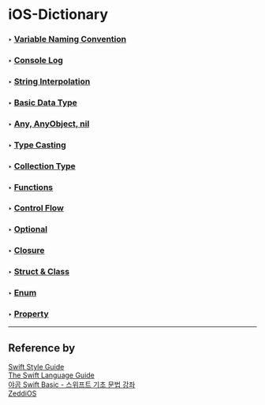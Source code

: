 # iOS-Dictionary
### ‣ [Variable Naming Convention](https://github.com/MojitoBar/iOS-Dictionary/blob/main/VariableNamingConvention.md)
### ‣ [Console Log](https://github.com/MojitoBar/iOS-Dictionary/blob/main/ConsoleLog.md)
### ‣ [String Interpolation](https://github.com/MojitoBar/iOS-Dictionary/blob/main/StringInterpolation.md)
### ‣ [Basic Data Type](https://github.com/MojitoBar/iOS-Dictionary/blob/main/BasicDataType.md)
### ‣ [Any, AnyObject, nil](https://github.com/MojitoBar/iOS-Dictionary/blob/main/AnyAnyObjectNil.md)
### ‣ [Type Casting](https://github.com/MojitoBar/iOS-Dictionary/blob/main/TypeCasting.md)
### ‣ [Collection Type](https://github.com/MojitoBar/iOS-Dictionary/blob/main/CollectionType.md)
### ‣ [Functions](https://github.com/MojitoBar/iOS-Dictionary/blob/main/Functions.md)
### ‣ [Control Flow](https://github.com/MojitoBar/iOS-Dictionary/blob/main/ControlFlow.md)
### ‣ [Optional](https://github.com/MojitoBar/iOS-Dictionary/blob/main/Optional.md)
### ‣ [Closure](https://github.com/MojitoBar/iOS-Dictionary/blob/main/Closure.md)
### ‣ [Struct & Class](https://github.com/MojitoBar/iOS-Dictionary/blob/main/StructAndClass.md)
### ‣ [Enum](https://github.com/MojitoBar/iOS-Dictionary/blob/main/Enum.md)
### ‣ [Property](https://github.com/MojitoBar/iOS-Dictionary/blob/main/Property.md)
---
## Reference by<br>
[Swift Style Guide](https://google.github.io/swift/)
<br>
[The Swift Language Guide](https://jusung.gitbook.io/the-swift-language-guide/language-guide/05-control-flow#api-checking-api-availability)
<br>
[야곰 Swift Basic - 스위프트 기초 문법 강좌](https://youtube.com/playlist?list=PLz8NH7YHUj_ZmlgcSETF51Z9GSSU6Uioy)
<br>
[ZeddiOS](https://zeddios.tistory.com/)
